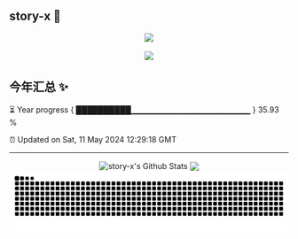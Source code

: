 
## story-x  👋
<p align="center"><img src="https://github.com/story-x/story-x/blob/master/gif/RThN0hOS2GO4M.gif" /></p>

<p align="center"><img src="https://profile-counter.glitch.me/story-x/count.svg" /></p>
</a>


## 今年汇总 ✨

⏳ Year progress { ██████████▁▁▁▁▁▁▁▁▁▁▁▁▁▁▁▁▁▁▁▁ } 35.93 %

⏰ Updated on Sat, 11 May 2024 12:29:18 GMT

---
<p align="center">
<img align="center" src="https://stats.guss.gay/api?username=story-x&show_icons=true&count_private=true&include_all_commits=true&line_height=21" alt="story-x's Github Stats" />
<img align="center" src="https://stats.guss.gay/api/top-langs/?username=story-x&hide_langs_below=1&theme=default&line_height=27&layout=compact" />
<picture>
<source media="(prefers-color-scheme: dark)" srcset="https://raw.githubusercontent.com/story-x/story-x/output/github-contribution-grid-snake-dark.svg">
<source media="(prefers-color-scheme: light)" srcset="https://raw.githubusercontent.com/story-x/story-x/output/github-contribution-grid-snake.svg">
<img alt="github contribution grid snake animation" src="https://raw.githubusercontent.com/story-x/story-x/output/github-contribution-grid-snake.svg">
</picture>
</p>

